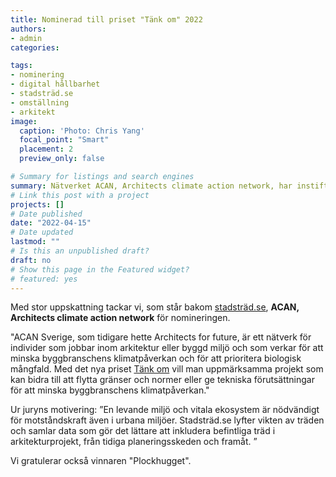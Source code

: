 ```yaml
---
title: Nominerad till priset "Tänk om" 2022
authors:
- admin
categories: 

tags: 
- nominering
- digital hållbarhet
- stadsträd.se
- omställning
- arkitekt
image:
  caption: 'Photo: Chris Yang'
  focal_point: "Smart"
  placement: 2
  preview_only: false

# Summary for listings and search engines
summary: Nätverket ACAN, Architects climate action network, har instiftat priset "Tänk om". Stadsträd.se är nominerat 2022.
# Link this post with a project
projects: []
# Date published
date: "2022-04-15"
# Date updated
lastmod: ""
# Is this an unpublished draft?
draft: no
# Show this page in the Featured widget?
# featured: yes
---
```


Med stor uppskattning tackar vi, som står bakom [stadsträd.se](www.stadstrad.se), **ACAN, Architects climate action network** för nomineringen. 

"ACAN Sverige, som tidigare hette Architects for future, är ett nätverk för individer som jobbar inom arkitektur eller byggd miljö och som verkar för att minska byggbranschens klimatpåverkan och för att prioritera biologisk mångfald. Med det nya priset [Tänk om](https://arkitekten.se/nyheter/acan-sverige-nominerar-fem-projekt-for-omstallning/) vill man uppmärksamma projekt som kan bidra till att flytta gränser och normer eller ge tekniska förutsättningar för att minska byggbranschens klimatpåverkan." 

Ur juryns motivering: ”En levande miljö och vitala ekosystem är nödvändigt för motståndskraft även i urbana miljöer. Stadsträd.se lyfter vikten av träden och samlar data som gör det lättare att inkludera befintliga träd i arkitekturprojekt, från tidiga planeringsskeden och framåt. ”

Vi gratulerar också vinnaren "Plockhugget".

